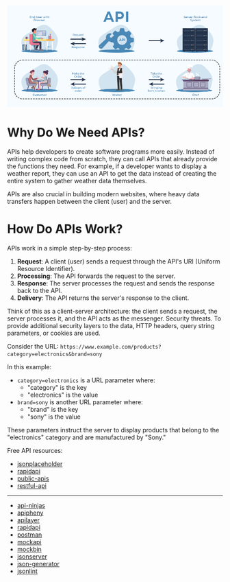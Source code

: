 ![API Architecture Diagram](image-1.png)

# Why Do We Need APIs?

APIs help developers to create software programs more easily. Instead of writing complex code from scratch, they can call APIs that already provide the functions they need. For example, if a developer wants to display a weather report, they can use an API to get the data instead of creating the entire system to gather weather data themselves.

APIs are also crucial in building modern websites, where heavy data transfers happen between the client (user) and the server.

# How Do APIs Work?

APIs work in a simple step-by-step process:

1. **Request**: A client (user) sends a request through the API's URI (Uniform Resource Identifier).
2. **Processing**: The API forwards the request to the server.
3. **Response**: The server processes the request and sends the response back to the API.
4. **Delivery**: The API returns the server's response to the client.

Think of this as a client-server architecture: the client sends a request, the server processes it, and the API acts as the messenger. Security threats. To provide additional security layers to the data, HTTP headers, query string parameters, or cookies are used.

Consider the URL: `https://www.example.com/products?category=electronics&brand=sony`

In this example:

- `category=electronics` is a URL parameter where:
  - "category" is the key
  - "electronics" is the value
- `brand=sony` is another URL parameter where:
  - "brand" is the key
  - "sony" is the value

These parameters instruct the server to display products that belong to the "electronics" category and are manufactured by "Sony."

Free API resources:

- [jsonplaceholder](https://jsonplaceholder.typicode.com/)
- [rapidapi](https://rapidapi.com/)
- [public-apis](https://github.com/public-apis/public-apis)
- [restful-api](https://restful-api.dev/)

---

- [api-ninjas](https://api-ninjas.com/)
- [apipheny](https://apipheny.com/)
- [apilayer](https://apilayer.com/)
- [rapidapi](https://rapidapi.com/)
- [postman](https://www.postman.com/)
- [mockapi](https://mockapi.io/)
- [mockbin](https://mockbin.com/)
- [jsonserver](https://jsonserver.org/)
- [json-generator](https://www.json-generator.com/)
- [jsonlint](https://jsonlint.com/)
